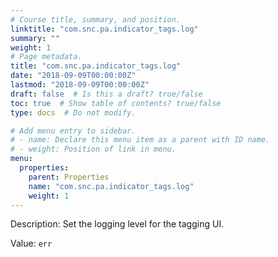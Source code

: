 ```yaml
---
# Course title, summary, and position.
linktitle: "com.snc.pa.indicator_tags.log"
summary: ""
weight: 1
# Page metadata.
title: "com.snc.pa.indicator_tags.log"
date: "2018-09-09T00:00:00Z"
lastmod: "2018-09-09T00:00:00Z"
draft: false  # Is this a draft? true/false
toc: true  # Show table of contents? true/false
type: docs  # Do not modify.

# Add menu entry to sidebar.
# - name: Declare this menu item as a parent with ID name.
# - weight: Position of link in menu.
menu:
  properties:
    parent: Properties
    name: "com.snc.pa.indicator_tags.log"
    weight: 1
---
```


Description: Set the logging level for the tagging UI.


Value: `err`
